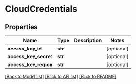 # CloudCredentials


## Properties
Name | Type | Description | Notes
------------ | ------------- | ------------- | -------------
**access_key_id** | **str** |  | [optional] 
**access_key_secret** | **str** |  | [optional] 
**access_key_region** | **str** |  | [optional] 

[[Back to Model list]](../README.md#documentation-for-models) [[Back to API list]](../README.md#documentation-for-api-endpoints) [[Back to README]](../README.md)


